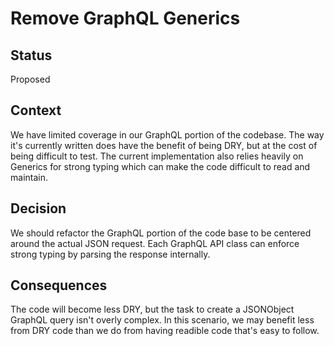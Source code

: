 # Remove GraphQL Generics

## Status

Proposed

## Context

We have limited coverage in our GraphQL portion of the codebase. The way it's currently written does have the benefit of being DRY, but at the cost of being difficult to test. The current implementation also relies heavily on Generics for strong typing which can make the code difficult to read and maintain.

## Decision

We should refactor the GraphQL portion of the code base to be centered around the actual JSON request. Each GraphQL API class can enforce strong typing by parsing the response internally.

## Consequences

The code will become less DRY, but the task to create a JSONObject GraphQL query isn't overly complex. In this scenario, we may benefit less from DRY code than we do from having readible code that's easy to follow.

